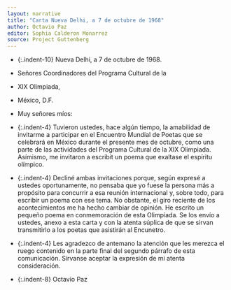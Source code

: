 ```yaml
---
layout: narrative
title: "Carta Nueva Delhi, a 7 de octubre de 1968"
author: Octavio Paz
editor: Sophia Calderon Monarrez
source: Project Guttenberg
---
```


- {:.indent-10} Nueva Delhi, a 7 de octubre de 1968.

- Señores Coordinadores del Programa Cultural de la
- XIX Olimpiada,
- México, D.F.

- Muy señores míos:
- {:.indent-4} Tuvieron ustedes, hace algún tiempo, la amabilidad de invitarme a participar en el Encuentro Mundial de Poetas que se celebrará en México durante el presente mes de octubre, como una parte de las actividades del Programa Cultural de la XIX Olimpiada. Asímismo, me invitaron a escribit un poema que exaltase el espíritu olímpico.

- {:.indent-4} Decliné ambas invitaciones porque, según expresé a ustedes oportunamente, no pensaba que yo fuese la persona más a propósito para concurrir a esa reunión internacional y, sobre todo, para escribir un poema con ese tema. No obstante, el giro reciente de los acontecimientos me ha hecho cambiar de opinión. He escrito un pequeño poema en conmemoración de esta Olimpíada. Se los envío a ustedes, anexo a esta carta y con la atenta súplica de que se sirvan transmitirlo a los poetas que asistirán al Encunetro.

- {:.indent-4} Les agradezco de antemano la atención que les merezca el ruego contenido en la parte final del segundo párrafo de esta comunicación. Sírvanse aceptar la expresión de mi atenta consideración.

- {:.indent-8} Octavio Paz
